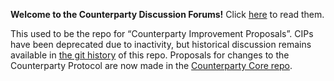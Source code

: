 **Welcome to the Counterparty Discussion Forums!** Click [here](https://github.com/CounterpartyXCP/Forum/discussions) to read them.

This used to be the repo for “Counterparty Improvement Proposals”. CIPs have been deprecated due to inactivity, but historical discussion remains available in [the git history](https://github.com/CounterpartyXCP/Forum/commit/1e362f7f8668654d0241fe5b1f1c1c330a8b4368) of this repo. Proposals for changes to the Counterparty Protocol are now made in the [Counterparty Core repo](https://github.com/CounterpartyXCP/counterparty-core).
